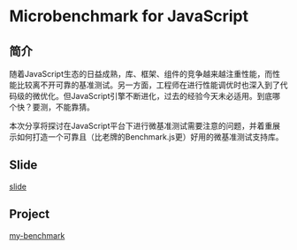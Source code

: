 # Microbenchmark for JavaScript

## 简介

随着JavaScript生态的日益成熟，库、框架、组件的竞争越来越注重性能，而性能比较离不开可靠的基准测试。另一方面，工程师在进行性能调优时也深入到了代码级的微优化。但JavaScript引擎不断进化，过去的经验今天未必适用。到底哪个快？要测，不能靠猜。

本次分享将探讨在JavaScript平台下进行微基准测试需要注意的问题，并着重展示如何打造一个可靠且（比老牌的Benchmark.js更）好用的微基准测试支持库。


## Slide

[slide](slide?slide)

## Project

[my-benchmark](https://github.com/hax/my-benchmark)
